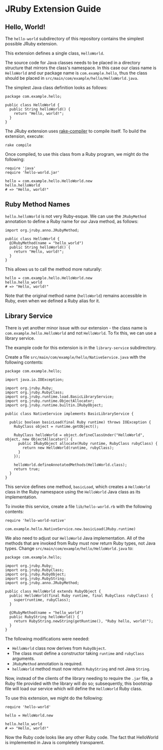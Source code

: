 JRuby Extension Guide
=====================

Hello, World!
-------------

The `hello-world` subdirectory of this repository contains the simplest
possible JRuby extension.

This extension defines a single class, `HelloWorld`.

The source code for Java classes needs to be placed in a directory structure
that mirrors the class's namespace. In this case our class name is
`HelloWorld` and our package name is `com.example.hello`, thus the class should
be placed in `src/main/com/example/hello/HelloWorld.java`.

The simplest Java class definition looks as follows:

    package com.example.hello;

    public class HelloWorld {
      public String helloWorld() {
        return "Hello, world!";
      }
    }

The JRuby extension uses [rake-compiler](https://github.com/rake-compiler/rake-compiler)
to compile itself. To build the extension, execute:

    rake compile

Once compiled, to use this class from a Ruby program, we might do the
following:

    require 'java'
    require 'hello-world.jar'

    hello = com.example.hello.HelloWorld.new
    hello.helloWorld
    # => "Hello, world!"


Ruby Method Names
-----------------

`hello.helloWorld` is not very Ruby-esque. We can use the `JRubyMethod`
annotation to define a Ruby name for our Java method, as follows:

    import org.jruby.anno.JRubyMethod;

    public class HelloWorld {
      @JRubyMethod(name = "hello_world")
      public String helloWorld() {
        return "Hello, world!";
      }
    }

This allows us to call the method more naturally:

    hello = com.example.hello.HelloWorld.new
    hello.hello_world
    # => "Hello, world!"

Note that the original method name (`helloWorld`) remains accessible in Ruby,
even when we defined a Ruby alias for it.


Library Service
---------------

There is yet another minor issue with our extension - the class name is
`com.example.hello.HelloWorld` and not `HelloWorld`. To fix this, we can use
a library service.

The example code for this extension is in the `library-service` subdirectory.

Create a file `src/main/com/example/hello/NativeService.java` with the
following contents:

    package com.example.hello;

    import java.io.IOException;

    import org.jruby.Ruby;
    import org.jruby.RubyClass;
    import org.jruby.runtime.load.BasicLibraryService;
    import org.jruby.runtime.ObjectAllocator;
    import org.jruby.runtime.builtin.IRubyObject;

    public class NativeService implements BasicLibraryService {

      public boolean basicLoad(final Ruby runtime) throws IOException {
        RubyClass object = runtime.getObject();
        
        RubyClass helloWorld = object.defineClassUnder("HelloWorld", object, new ObjectAllocator() {
          public IRubyObject allocate(Ruby runtime, RubyClass rubyClass) {
            return new HelloWorld(runtime, rubyClass);
          }
        });

        helloWorld.defineAnnotatedMethods(HelloWorld.class);
        return true;
      }
    }

This service defines one method, `basicLoad`, which creates a `HelloWorld`
class in the Ruby namespace using the `HelloWorld` Java class as its
implementation.

To invoke this service, create a file `lib/hello-world.rb` with the
following contents:

    require 'hello-world-native'

    com.example.hello.NativeService.new.basicLoad(JRuby.runtime)

We also need to adjust our `HelloWorld` Java implementation. All of the
methods that are invoked from Ruby must now return Ruby types, not Java
types. Change `src/main/com/example/hello/HelloWorld.java` to:

    package com.example.hello;

    import org.jruby.Ruby;
    import org.jruby.RubyClass;
    import org.jruby.RubyObject;
    import org.jruby.RubyString;
    import org.jruby.anno.JRubyMethod;

    public class HelloWorld extends RubyObject {
      public HelloWorld(final Ruby runtime, final RubyClass rubyClass) {
        super(runtime, rubyClass);
      }

      @JRubyMethod(name = "hello_world")
      public RubyString helloWorld() {
        return RubyString.newString(getRuntime(), "Ruby hello, world!");
      }
    }

The following modifications were needed:

- `HelloWorld` class now derives from `RubyObject`.
- The class must define a constructor taking `runtime` and `rubyClass` arguments.
- `JRubyMethod` annotation is required.
- `helloWorld` method must now return `RubyString` and not Java `String`.

Now, instead of the clients of the library needing to require the `.jar` file,
a Ruby file provided with the library will do so; subsequently, this
bootstrap file will load our service which will define the `HelloWorld`
Ruby class.

To use this extension, we might do the following:

    require 'hello-world'

    hello = HelloWorld.new

    hello.hello_world
    # => "Hello, world!"

Now the Ruby code looks like any other Ruby code. The fact that HelloWorld
is implemented in Java is completely transparent.
